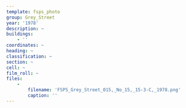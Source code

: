 ```yaml
---
template: fsps_photo
group: Grey_Street
year: '1978'
description: ~
buildings:
    - ''
coordinates: ~
heading: ~
classification: ~
section: ~
cell: ~
film_roll: ~
files:
    -
        filename: 'FSPS_Grey_Street_015,_No_15,_15-3-C,_1978.png'
        caption: ''
---
```

